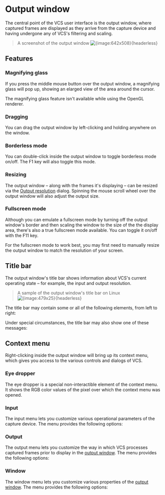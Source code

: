 # Output window

The central point of the VCS user interface is the output window, where captured frames are displayed as they arrive from the capture device and having undergone any of VCS's filtering and scaling.

> A screenshot of the output window
![{image:642x508}{headerless}](https://github.com/leikareipa/vcs/raw/master/images/screenshots/v2.3.0/output-window.png)

## Features

### Magnifying glass

If you press the middle mouse button over the output window, a magnifying glass will pop up, showing an elarged view of the area around the cursor.

<dokki-tip>
    The magnifying glass feature isn't available while using the OpenGL renderer.
</dokki-tip>

### Dragging

You can drag the output window by left-clicking and holding anywhere on the window.

### Borderless mode

You can double-click inside the output window to toggle borderless mode on/off. The <key-combo>F1</key-combo> key will also toggle this mode.

### Resizing

The output window &ndash; along with the frames it's displaying &ndash; can be resized via the [Output resolution](#output-resolution-dialog) dialog. Spinning the mouse scroll wheel over the output window will also adjust the output size.

### Fullscreen mode

Although you can emulate a fullscreen mode by turning off the output window's border and then scaling the window to the size of the the display area, there's also a true fullscreen mode available. You can toggle it on/off with the <key-combo>F11</key-combo> key.</p>

<dokki-warning>
    For the fullscreen mode to work best, you may first need to manually resize the output window to match the resolution of your screen.
</dokki-warning>

## Title bar

The output window's title bar shows information about VCS's current operating state &ndash; for example, the input and output resolution.

> A sample of the output window's title bar on Linux
![{image:479x25}{headerless}](./img/title-bar.png)

The title bar may contain some or all of the following elements, from left to right:

<dokki-table headerless>
    <template #table>
        <tr>
            <th>Element</th>
            <th>Desription</th>
        </tr>
        <tr>
            <td>{!}</td>
            <td>
                The frame drop indicator. Shown when VCS is having to drop captured frames due to insufficient performance (e.g. the CPU not being fast enough for the current capture settings).
            </td>
        </tr>
        <tr>
            <td>VCS</td>
            <td>
                The program's name.
            </td>
        </tr>
        <tr>
            <td>RFOA</td>
            <td class="with-inline-table">
                <dokki-table>
                    <template #table>
                        <tr>
                            <th>Element</th>
                            <th>Explanation</th>
                        </tr>
                        <tr>
                            <td>R</td>
                            <td>
                                Shown when video recording is active (see <a href="#video-record-dialog">Video recorder dialog</a>)
                            </td>
                        </tr>
                        <tr>
                            <td>F</td>
                            <td>
                                Shown when the filter graph is active (see <a href="#filter-graph-dialog">Filter graph dialog</a>)
                            </td>
                        </tr>
                        <tr>
                            <td>O</td>
                            <td>
                                Shown when the overlay is active (see <a href="#overlay-dialog">Overlay dialog</a>)
                            </td>
                        </tr>
                        <tr>
                            <td>A</td>
                            <td>
                                Shown when anti-tearing is active (see <a href="#anti-tear-dialog">Anti-tear dialog</a>)
                            </td>
                        </tr>
                    </template>
                </dokki-table>
            </td>
        </tr>
        <tr>
            <td>░ &times; ░ (░ Hz)</td>
            <td>
                The current capture resolution and its refresh rate.
            </td>
        </tr>
        <tr>
            <td>scaled to ░ &times; ░ (░ FPS)</td>
            <td>
                The current output resolution and the rate at which the output is being updated.
            </td>
        </tr>
    </template>
</dokki-table>

Under special circumstances, the title bar may also show one of these messages:

<dokki-table headerless>
    <template #table>
        <tr>
            <th>Message</th>
            <th>Reason</th>
        </tr>
        <tr>
            <td>No signal</td>
            <td>
                The capture device doesn't appear to be receiving a signal.
            </td>
        </tr>
        <tr>
            <td>Signal out of range</td>
            <td>
                Either VCS or the capture device is unable to process the current video mode because the mode exceeds operating parameters (e.g. too high of a resolution).
            </td>
        </tr>
        <tr>
            <td>Invalid capture channel</td>
            <td>
                The requested input channel on the capture device is unavailable for use.
            </td>
        </tr>
    </template>
</dokki-table>

## Context menu

Right-clicking inside the output window will bring up its context menu, which gives you access to the various controls and dialogs of VCS.

### Eye dropper

The eye dropper is a special non-interactible element of the context menu. It shows the RGB color values of the pixel over which the context menu was opened.

### Input

The input menu lets you customize various operational parameters of the capture device. The menu provides the following options:

<dokki-table headerless>
    <template #table>
        <tr>
            <th>Option</th>
            <th>Explanation</th>
        </tr>
        <tr>
            <td>Channel</td>
            <td>
                Set the capture device's active input channel.
            </td>
        </tr>
        <tr>
            <td>Color depth</td>
            <td>
                Set the color depth in which the capture device outputs frames. In other words, the device is expected to convert frame data into this format prior to transferring them via the system bus to VCS. Prior to display, VCS will convert the data into the color depth of the <a href="#output-window">output window</a>.
            </td>
        </tr>
        <tr>
            <td>De-interlacing</td>
            <td>
                Set the hardware-side de-interlacing mode for interlaced signals. This setting is expected to have no effect on non-interlaced signals.
            </td>
        </tr>
    </template>
</dokki-table>
        
### Output

The output menu lets you customize the way in which VCS processes captured frames prior to display in the [output window](#output-window). The menu provides the following options:

<dokki-table headerless>
    <template #table>
        <tr>
            <th>Option</th>
            <th>Explanation</th>
        </tr>
        <tr>
            <td>Screenshot</td>
            <td>
                Save the current output image into an image file.
            </td>
        </tr>
        <tr>
            <td>Aspect ratio</td>
            <td class="with-inline-table">
                <dokki-table>
                    <template #table>
                        <tr>
                            <th>Sub-option</th>
                            <th>Explanation</th>
                        </tr>
                        <tr>
                            <td>Native</td>
                            <td>
                                Don't force captured frames into a specific aspect ratio.
                            </td>
                        </tr>
                        <tr>
                            <td>Traditional 4:3</td>
                            <td>
                                Force captured frames into a 4:3 aspect ratio for such input resolutions that historically might have been meant to be displayed as such; for example, 720 &times; 400, 640 &times; 400, and 320 &times; 200.
                            </td>
                        </tr>
                        <tr>
                            <td>Always 4:3</td>
                            <td>
                                Force all captured frames into a 4:3 aspect ratio.
                            </td>
                        </tr>
                    </template>
                </dokki-table>
            </td>
        </tr>
        <tr>
            <td>Upscaler</td>
            <td>
                Set the scaler to be used when frames are upscaled to fit the output window.
            </td>
        </tr>
        <tr>
            <td>Downscaler</td>
            <td>
                Set the scaler to be used when frames are downscaled to fit the output window.
            </td>
        </tr>
    </template>
</dokki-table>
        
### Window

The window menu lets you customize various properties of the [output window](#output-window). The menu provides the following options:

<dokki-table headerless>
    <template #table>
        <tr>
            <th>Option</th>
            <th>Explanation</th>
        </tr>
        <tr>
            <td>Renderer</td>
            <td class="with-inline-table">
                <dokki-table>
                    <template #table>
                        <tr>
                            <th>Sub-option</th>
                            <th>Explanation</th>
                        </tr>
                        <tr>
                            <td>Software</td>
                            <td>
                                Draw the window using software rendering. Performs well and supports the most features, but may not allow variable refresh rate output.
                            </td>
                        </tr>
                        <tr>
                            <td>OpenGL</td>
                            <td>
                                <p>
                                    Draw the window using OpenGL. Allows variable refresh rate output (if supported by your hardware), but is incompatible with Windows XP and the magnifying glass feature.
                                </p>
                            </td>
                        </tr>
                    </template>
                </dokki-table>
            </td>
        </tr>
        <tr>
            <td>Border</td>
            <td>
                A hint to the operating system on whether to decorate the output window with the system's window border and title bar. When the window is in borderless mode, the operating system is also asked to position it on top of other desktop elements. You can achieve a windowed fullscreen mode by disabling the window border and setting the <a href="#output-resolution-dialog">Output resolution</a> to match your desktop resolution (see also the <em>Top left</em> menu option).
            </td>
        </tr>
        <tr>
            <td>Fullscreen</td>
            <td>
                Place the output window into fullscreen mode. For best results, you should first scale the window to the resolution of your screen before entering fullscreen mode. Not fully supported on some distributions of Linux.
            </td>
        </tr>
        <tr>
            <td>Center</td>
            <td>
                Snap the output window to the middle of the screen.
            </td>
        </tr>
        <tr>
            <td>Top left</td>
            <td>
                Snap the output window to the top left corner of the screen.
            </td>
        </tr>
        <tr>
            <td>Set title...</td>
            <td>
                Give the output window a custom title. All of VCS's normal title bar information - except the frame drop indicator - will be replaced with the text you set. Setting an empty string will restore VCS's default title bar.
            </td>
        </tr>
    </template>
</dokki-table>
